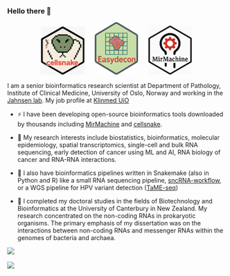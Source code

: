 ### Hello there 👋

<p align="center">
  <img src="cellsnake_logo.png" alt="Logo 1" width="100" style="margin-right: 20px;">
  <img src="easydecon_logo.jpg" alt="Logo 2" width="100" style="margin-right: 20px;">
  <img src="mirmachine_logo.png" alt="Logo 3" width="100">
</p>


I am a senior bioinformatics research scientist at Department of Pathology, Institute of Clinical Medicine, University of Oslo, Norway and working in the [Jahnsen lab](https://jahnsenlab.org/). My job profile at [Klinmed UiO](https://www.med.uio.no/klinmed/english/people/aca/sinanuu/)  

- ⚡ I have been developing open-source bioinformatics tools downloaded by thousands including [MirMachine](https://github.com/sinanugur/MirMachine) and [cellsnake](https://github.com/sinanugur/cellsnake).

- 🔭 My research interests include biostatistics, bioinformatics, molecular epidemiology, spatial transcriptomics, single-cell and bulk RNA sequencing, early detection of cancer using ML and AI, RNA biology of cancer and RNA-RNA interactions.
  
- 🔭 I also have bioinformatics pipelines written in Snakemake (also in Python and R) like a small RNA sequencing pipeline, [sncRNA-workflow](https://github.com/sinanugur/sncRNA-workflow), or a WGS pipeline for HPV variant detection ([TaME-seq](https://github.com/sinanugur/TaME-seq))
  
- 🌱 I completed my doctoral studies in the fields of Biotechnology and Bioinformatics at the University of Canterbury in New Zealand. My research concentrated on the non-coding RNAs in prokaryotic organisms. The primary emphasis of my dissertation was on the interactions between non-coding RNAs and messenger RNAs within the genomes of bacteria and archaea.

![](https://komarev.com/ghpvc/?username=sinanugur)

![](https://img.shields.io/twitter/follow/sinanugur?style=social)

<!--
**sinanugur/sinanugur** is a ✨ _special_ ✨ repository because its `README.md` (this file) appears on your GitHub profile.

Here are some ideas to get you started:

- 🔭 I’m currently working on ...
- 🌱 I’m currently learning ...
- 👯 I’m looking to collaborate on ...
- 🤔 I’m looking for help with ...
- 💬 Ask me about ...
- 📫 How to reach me: ...
- 😄 Pronouns: ...
- ⚡ Fun fact: ...
-->
